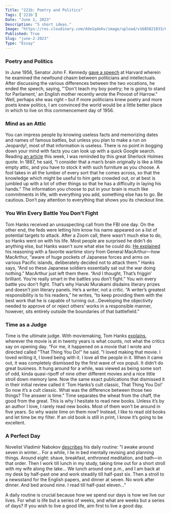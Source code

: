```yaml
---
Title: "221b: Poetry and Politics"
Tags: ['221b']
Date: "June 2, 2023"
Description: "5 short ideas."
Image: "https://res.cloudinary.com/dde1q4ekv/image/upload/v1685821833/051_JFK_9780812997132_young-senator-1200x800_vscsn1.webp"
Published: True
Slug: "june-2-2023"
Type: "Essay"
---
```


### Poetry and Politics

In June 1956, Senator John F. Kennedy [gave a speech](https://www.jfklibrary.org/archives/other-resources/john-f-kennedy-speeches/harvard-university-19560614) at Harvard wherein he examined the newfound chasm between politicians and intellectuals. After discussing the various differences between the two vocations, he ended the speech, saying, "'Don't teach my boy poetry; he is going to stand for Parliament,' an English mother recently wrote the Provost of Harrow." Well, perhaps she was right – but if more politicians knew poetry and more poets knew politics, I am convinced the world would be a little better place in which to live on this commencement day of 1956.

### Mind as an Attic

You can impress people by knowing useless facts and memorizing dates and names of famous battles, but unless you plan to make a run on Jeopardy!, most of that information is useless. There is no point in bogging down your mind with facts you can look up with a quick Google search. Reading [an article](https://collabfund.com/blog/paying-attention/) this week, I was reminded by this great Sherlock Holmes quote. In 1887, he said, “I consider that a man’s brain originally is like a little empty attic, and you have to stock it with such furniture as you choose. A fool takes in all the lumber of every sort that he comes across, so that the knowledge which might be useful to him gets crowded out, or at best is jumbled up with a lot of other things so that he has a difficulty in laying his hands.” The information you choose to put in your brain is much like commitments in life, with everything you add, something else has to go. Be cautious. Don’t pay attention to everything that shows you its checkout line.

### You Win Every Battle You Don't Fight

Tom Hanks received an unsuspecting call from the FBI one day. On the other end, the feds were letting him know his name appeared on a list of potential targets to attack. After a Zoom call, there wasn’t much else to do, so Hanks went on with his life. Most people are surprised he didn't do anything else, but Hanks wasn't sure what else he could do. [He explained](https://www.theatlantic.com/magazine/archive/2023/06/tom-hanks-making-motion-picture-book-interview/673783/) his reasoning with a favorite wartime story from General MacArthur—how MacArthur, “aware of huge pockets of Japanese forces and arms on various Pacific islands, deliberately decided not to attack them.” Hanks says, “And so these Japanese soldiers essentially sat out the war doing nothing.” MacArthur just left them there. “And I thought, That’s friggin’ brilliant. You’re really smart in the battles you don’t fight.” You win every battle you don't fight. That’s why Haruki Murakami disdains literary prizes and doesn't join literary panels. He’s a writer, not a critic. “A writer’s greatest responsibility is to his readers,” he writes, “to keep providing them with the best work that he is capable of turning out…Developing the objectivity needed to approve of or reject others’ works in a responsible manner, however, sits entirely outside the boundaries of that battlefield.”

### Time as a Judge

Time is the ultimate judge. With moviemaking, Tom Hanks [explains](https://www.newyorker.com/culture/the-new-yorker-interview/tom-hanks-on-the-rewards-and-vicious-reality-of-making-movies), wherever the movie is at in twenty years is what counts, not what the critics say on opening day. “For me, it happened on a movie that I wrote and directed called "That Thing You Do!" he said. "I loved making that movie. I loved writing it, I loved being with it. I love all the people in it. When it came out, it was completely dismissed by the first wave of vox populi. It didn’t do great business. It hung around for a while, was viewed as being some sort of odd, kinda quasi-ripoff of nine other different movies and a nice little stroll down memory lane. Now the same exact publications that dismissed it in their initial review called it 'Tom Hanks’s cult classic, That Thing You Do!' So now it’s a cult classic. What was the difference between those two things? The answer is time." Time separates the wheat from the chaff, the good from the great. This is why I hesitate to read new books. Unless it’s by an author I love, I rarely read new books. Most of them won’t be around in five years. So why waste time on them now? Instead, I like to read old books and let time be my filter. If an old book is still in print, I know it’s going to be excellent.

### A Perfect Day

Novelist Vladimir Nabokov [describes](http://www.lib.ru/NABOKOW/Inter03.txt) his daily routine: "I awake around seven in winter... For a while, I lie in bed mentally revising and planning things. Around eight: shave, breakfast, enthroned meditation, and bath—in that order. Then I work till lunch in my study, taking time out for a short stroll with my wife along the lake... We lunch around one p.m., and I am back at my desk by half-past one and work steadily till half-past six. Then a stroll to a newsstand for the English papers, and dinner at seven. No work after dinner. And bed around nine. I read till half-past eleven..."

A daily routine is crucial because how we spend our days is how we live our lives. For what is life but a series of weeks, and what are weeks but a series of days? If you wish to live a good life, aim first to live a good day.